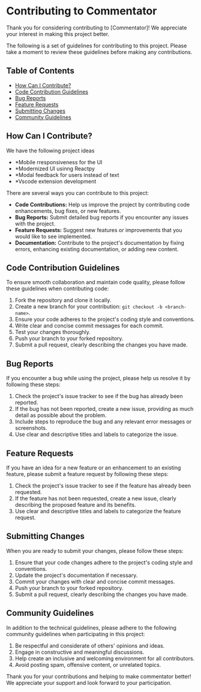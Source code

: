 # Contributing to Commentator

Thank you for considering contributing to [Commentator]! We appreciate your interest in making this project better.

The following is a set of guidelines for contributing to this project. Please take a moment to review these guidelines before making any contributions.

## Table of Contents

- [How Can I Contribute?](#how-can-i-contribute)
- [Code Contribution Guidelines](#code-contribution-guidelines)
- [Bug Reports](#bug-reports)
- [Feature Requests](#feature-requests)
- [Submitting Changes](#submitting-changes)
- [Community Guidelines](#community-guidelines)

## How Can I Contribute?
We have the following project ideas
- *Mobile rresponsiveness for the UI
- *Modernized UI usinng Reactpy
- *Modal feedback for users instead of text
- *Vscode extension development
  
There are several ways you can contribute to this project:

- **Code Contributions:** Help us improve the project by contributing code enhancements, bug fixes, or new features.
- **Bug Reports:** Submit detailed bug reports if you encounter any issues with the project.
- **Feature Requests:** Suggest new features or improvements that you would like to see implemented.
- **Documentation:** Contribute to the project's documentation by fixing errors, enhancing existing documentation, or adding new content.

## Code Contribution Guidelines

To ensure smooth collaboration and maintain code quality, please follow these guidelines when contributing code:

1. Fork the repository and clone it locally.
2. Create a new branch for your contribution: `git checkout -b <branch-name>`.
3. Ensure your code adheres to the project's coding style and conventions.
4. Write clear and concise commit messages for each commit.
5. Test your changes thoroughly.
6. Push your branch to your forked repository.
7. Submit a pull request, clearly describing the changes you have made.

## Bug Reports

If you encounter a bug while using the project, please help us resolve it by following these steps:

1. Check the project's issue tracker to see if the bug has already been reported.
2. If the bug has not been reported, create a new issue, providing as much detail as possible about the problem.
3. Include steps to reproduce the bug and any relevant error messages or screenshots.
4. Use clear and descriptive titles and labels to categorize the issue.

## Feature Requests

If you have an idea for a new feature or an enhancement to an existing feature, please submit a feature request by following these steps:

1. Check the project's issue tracker to see if the feature has already been requested.
2. If the feature has not been requested, create a new issue, clearly describing the proposed feature and its benefits.
3. Use clear and descriptive titles and labels to categorize the feature request.

## Submitting Changes

When you are ready to submit your changes, please follow these steps:

1. Ensure that your code changes adhere to the project's coding style and conventions.
2. Update the project's documentation if necessary.
3. Commit your changes with clear and concise commit messages.
4. Push your branch to your forked repository.
5. Submit a pull request, clearly describing the changes you have made.

## Community Guidelines

In addition to the technical guidelines, please adhere to the following community guidelines when participating in this project:

1. Be respectful and considerate of others' opinions and ideas.
2. Engage in constructive and meaningful discussions.
3. Help create an inclusive and welcoming environment for all contributors.
4. Avoid posting spam, offensive content, or unrelated topics.

Thank you for your contributions and helping to make commentator better! We appreciate your support and look forward to your participation.

